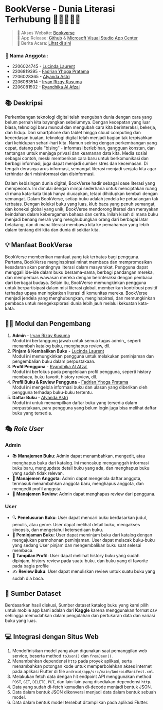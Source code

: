 #  BookVerse - Dunia Literasi Terhubung 🌌👨🏻‍🚀🤖
> 🚀 Akses Website: [Bookverse](https://bookverse-a05-tk.pbp.cs.ui.ac.id/) <br>
> 📱 App Release: [Github](https://github.com/A-05-PBP-A/Bookverse-mobile/releases) & [Microsoft Visual Studio App Center]() <br>
> 📰 Berita Acara: [Lihat di sini](https://docs.google.com/spreadsheets/d/189uLlMBih-4OS9AlBQUHUaPSAH3IlxlMm8XZ8HZyupo/edit#gid=1443036776)

### 🌟 Nama Anggota :
- 2206024745 - [Lucinda Laurent](https://github.com/lucindalaurent)
- 2206819395 - [Fadrian Yhoga Pratama](https://github.com/yhogaa)
- 2206028365 - [Alyanda Astri](https://github.com/astrialyanda)
- 2206083514 - [Irvan Rizqy Kusuma](https://github.com/IrvanRizqy)
- 2206081502 - [Ryandhika Al Afzal](https://github.com/RyanAfzal)

## 📚 **Deskripsi** 
Perkembangan teknologi digital telah mengubah dunia dengan cara yang belum pernah kita bayangkan sebelumnya. Dengan kecepatan yang luar biasa, teknologi baru muncul dan mengubah cara kita berinteraksi, bekerja, dan hidup. Dari smartphone dan tablet hingga cloud computing dan kecerdasan buatan, teknologi digital telah menjadi bagian tak terpisahkan dari kehidupan sehari-hari kita. Namun seiring dengan perkembangan yang cepat, datang pula “bising” - informasi berlebihan, gangguan konstan, dan tantangan untuk menjaga privasi dan keamanan data kita. Media sosial sebagai contoh, meski memberikan cara baru untuk berkomunikasi dan berbagi informasi, juga dapat menjadi sumber stres dan kecemasan. Di tengah derasnya arus informasi, semangat literasi menjadi senjata kita agar terhindar dari misinformasi dan disinformasi.

Dalam kebisingan dunia digital, BookVerse hadir sebagai oase literasi yang mempesona. Ini dimulai dengan mimpi sederhana untuk menciptakan ruang di mana kata-kata tidak hanya diucapkan, tetapi dihidupkan kembali dengan semangat. Dalam BookVerse, setiap buku adalah jendela ke petualangan tak terbatas. Dengan koleksi buku yang luas, klub baca yang penuh semangat, dan koneksi global yang unik, BookVerse mendorong literasi dan merayakan keindahan dalam keberagaman bahasa dan cerita. Inilah kisah di mana buku menjadi benang merah yang menghubungkan orang dari berbagai latar belakang, dan di mana literasi membawa kita ke pemahaman yang lebih dalam tentang diri kita dan dunia di sekitar kita.

## 💡 **Manfaat BookVerse**
BookVerse memberikan manfaat yang tak terbatas bagi pengguna. Pertama, BookVerse menginspirasi minat membaca dan mempromosikan kesadaran akan pentingnya literasi dalam masyarakat. Pengguna dapat menggali ide-ide dalam buku bersama-sama, berbagi pandangan mereka, dan memperluas wawasan mereka dengan berinteraksi dengan pembaca dari berbagai budaya. Selain itu, BookVerse memungkinkan pengguna untuk berpartisipasi dalam misi literasi global, memberikan kontribusi positif terhadap upaya meningkatkan literasi di komunitas mereka. BookVerse menjadi jendela yang menghubungkan, menginspirasi, dan memungkinkan pembaca untuk mengeksplorasi dunia lebih jauh melalui kekuatan kata-kata.

## 👨‍💻 **Modul dan Pengembang**
1. **Admin** - [Irvan Rizqy Kusuma](https://github.com/IrvanRizqy) <br>
Modul ini bertanggung jawab untuk semua tugas admin,, seperti menambah katalog buku, menghapus review, dll.
2. **Pinjam & Kembalikan Buku** - [Lucinda Laurent](https://github.com/lucindalaurent) <br>
Modul ini memungkinkan pengguna untuk melakukan peminjaman dan pengembalian buku dalam perpustakaan.
3. **Profil Pengguna** - [Ryandhika Al Afzal](https://github.com/RyanAfzal) <br>
Modul ini berfokus pada pengelolaan profil pengguna, seperti history membaca, buku favorit, history review, dll.
4. **Profil Buku & Review Pengguna** - [Fadrian Yhoga Pratama](https://github.com/yhogaa) <br>
Modul ini mengelola informasi buku dan ulasan yang diberikan oleh pengguna terhadap buku-buku tertentu.
5. **Daftar Buku** - [Alyanda Astri](https://github.com/astrialyanda) <br>
Modul ini untuk menampilkan daftar buku yang tersedia dalam perpustakaan, para pengguna yang belum login juga bisa melihat daftar buku yang tersedia.

## 🎭 **_Role User_**
### **Admin**
- 📚 **Manajemen Buku**: Admin dapat menambahkan, mengedit, atau menghapus buku dari katalog. Ini mencakup mengunggah informasi buku baru, mengupdate detail buku yang ada, dan menghapus buku yang sudah tidak relevan.
- 👥 **Manajemen Anggota**:  Admin dapat mengelola daftar anggota, termasuk menambahkan anggota baru, menghapus anggota, dan mengedit profil anggota.
- 📝 **Manajemen Review**: Admin dapat menghapus review dari pengguna.

### **User**
- 🔍 **Penelusuran Buku**: User dapat mencari buku berdasarkan judul, penulis, atau genre. User dapat melihat detail buku, mengakses sinopsis, dan mengetahui ketersediaan buku.
- 📖 **Peminjaman Buku**: User dapat meminjam buku dari katalog dengan mengajukan permohonan peminjaman. User dapat melacak buku-buku yang sedang User pinjam dan mengembalikan buku saat selesai membaca.
- 🤳 **Tampilan Profil**: User dapat meliihat history buku yang sudah dipinjam, history review pada suatu buku, dan buku yang di favorite pada bagia profile
- ✍️ **Review Buku**: User dapat menuliskan review untuk suatu buku yang sudah dia baca.

## 📖 **Sumber Dataset**
Berdasarkan hasil diskusi, Sumber dataset katalog buku yang kami pilih untuk mobile app kami adalah dari **Kaggle** karena menggunakan format csv sehingga memudahkan dalam pengolahan dan pertukaran data dan variasi buku yang luas.

## 💻 **Integrasi dengan Situs Web**
1. Mendefinisikan model yang akan digunakan saat pemanggilan web service, beserta method `toJson()` dan `fromJson()`.
2. Menambahkan dependensi `http` pada proyek aplikasi, serta menambahkan potongan kode untuk memperbolehkan akses internet pada aplikasi Flutter di file `android/app/src/main/AndroidManifest.xml`.
3. Melakukan fetch data dengan hit endpoint API menggunakan method `POST`, `GET`, `DELETE`, `PUT`, dan lain-lain yang disediakan dependensi `http`.
4. Data yang sudah di-fetch kemudian di-decode menjadi bentuk JSON.
5. Data dalam bentuk JSON dikonversi menjadi data dalam bentuk sebuah model.
6. Data dalam bentuk model tersebut ditampilkan pada aplikasi Flutter.